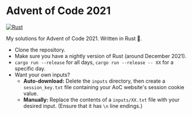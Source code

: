 # Advent of Code 2021
[![Rust](https://github.com/Aidiakapi/advent_of_code_2021/actions/workflows/rust.yml/badge.svg)](https://github.com/Aidiakapi/advent_of_code_2021/actions/workflows/rust.yml)

My solutions for Advent of Code 2021. Written in Rust 🦀.

- Clone the repository.
- Make sure you have a nightly version of Rust (around December 2021).
- `cargo run --release` for all days, `cargo run --release -- XX` for a specific
  day.
- Want your own inputs?
    - **Auto-download:** Delete the `inputs` directory, then create a
      `session_key.txt` file containing your AoC website's session cookie value.
    - **Manually:** Replace the contents of a `inputs/XX.txt` file with your
      desired input. (Ensure that it has `\n` line endings.)
